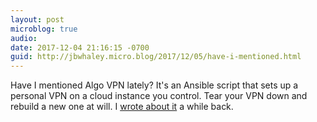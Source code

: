 ```yaml
---
layout: post
microblog: true
audio: 
date: 2017-12-04 21:16:15 -0700
guid: http://jbwhaley.micro.blog/2017/12/05/have-i-mentioned.html
---
```

Have I mentioned Algo VPN lately? It's an Ansible script that sets up a personal VPN on a cloud instance you control. Tear your VPN down and rebuild a new one at will. I [wrote about it](https://linklocker.co/blog/run-your-own-secure-vpn-service-with-algo.html) a while back.
